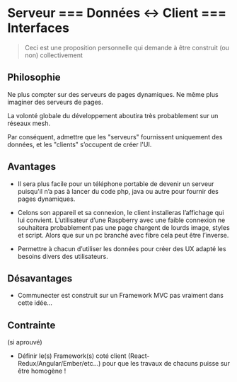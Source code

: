 
Serveur === Données <-> Client === Interfaces
===

> Ceci est une proposition personnelle qui demande à être construit (ou non) collectivement

## Philosophie

Ne plus compter sur des serveurs de pages dynamiques. Ne même plus imaginer des serveurs de pages.

La volonté globale du développement aboutira très probablement sur un réseaux mesh.

Par conséquent, admettre que les "serveurs" fournissent uniquement des données, et les "clients" s’occupent de créer l'UI.
  
## Avantages

- Il sera plus facile pour un téléphone portable de devenir un serveur puisqu'il n’a pas à lancer du code php, java ou autre pour fournir des pages dynamiques.

- Celons son appareil et sa connexion, le client installeras l’affichage qui lui convient. L’utilisateur d’une Raspberry avec une faible connexion ne souhaitera probablement pas une page chargent de lourds image, styles et script. Alors que sur un pc branché avec fibre cela peut être l’inverse.

- Permettre à chacun d’utiliser les données pour créer des UX adapté les besoins divers des utilisateurs.

## Désavantages

-	Communecter est construit sur un Framework MVC pas vraiment dans cette idée…

## Contrainte

(si aprouvé)

-	Définir le(s) Framework(s) coté client (React-Redux/Angular/Ember/etc…) pour que les travaux de chacuns puisse sur être homogène !
